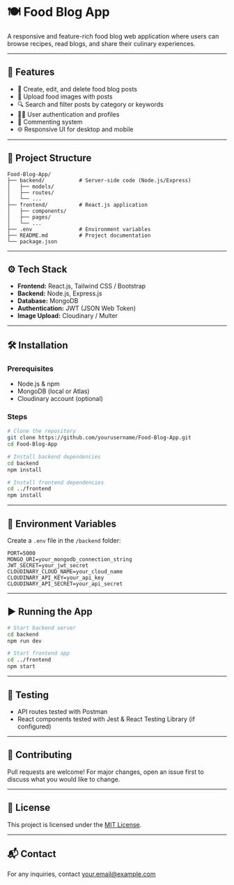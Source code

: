 # 🍽️ Food Blog App

A responsive and feature-rich food blog web application where users can browse recipes, read blogs, and share their culinary experiences.

---

## 🚀 Features

- 📝 Create, edit, and delete food blog posts
- 📸 Upload food images with posts
- 🔍 Search and filter posts by category or keywords
- 🧑‍🍳 User authentication and profiles
- 💬 Commenting system
- 🌐 Responsive UI for desktop and mobile

---

## 📂 Project Structure

```plaintext
Food-Blog-App/
├── backend/           # Server-side code (Node.js/Express)
│   ├── models/
│   ├── routes/
│   └── ...
├── frontend/          # React.js application
│   ├── components/
│   ├── pages/
│   └── ...
├── .env               # Environment variables
├── README.md          # Project documentation
└── package.json
```

---

## ⚙️ Tech Stack

- **Frontend:** React.js, Tailwind CSS / Bootstrap
- **Backend:** Node.js, Express.js
- **Database:** MongoDB
- **Authentication:** JWT (JSON Web Token)
- **Image Upload:** Cloudinary / Multer

---

## 🛠️ Installation

### Prerequisites

- Node.js & npm
- MongoDB (local or Atlas)
- Cloudinary account (optional)

### Steps

```bash
# Clone the repository
git clone https://github.com/yourusername/Food-Blog-App.git
cd Food-Blog-App

# Install backend dependencies
cd backend
npm install

# Install frontend dependencies
cd ../frontend
npm install
```

---

## 🔐 Environment Variables

Create a `.env` file in the `/backend` folder:

```env
PORT=5000
MONGO_URI=your_mongodb_connection_string
JWT_SECRET=your_jwt_secret
CLOUDINARY_CLOUD_NAME=your_cloud_name
CLOUDINARY_API_KEY=your_api_key
CLOUDINARY_API_SECRET=your_api_secret
```

---

## ▶️ Running the App

```bash
# Start backend server
cd backend
npm run dev

# Start frontend app
cd ../frontend
npm start
```

---

## 🧪 Testing

- API routes tested with Postman
- React components tested with Jest & React Testing Library (if configured)

---

## 🙋 Contributing

Pull requests are welcome! For major changes, open an issue first to discuss what you would like to change.

---

## 📄 License

This project is licensed under the [MIT License](LICENSE).

---

## 📬 Contact

For any inquiries, contact [your.email@example.com](mailto:your.email@example.com)
